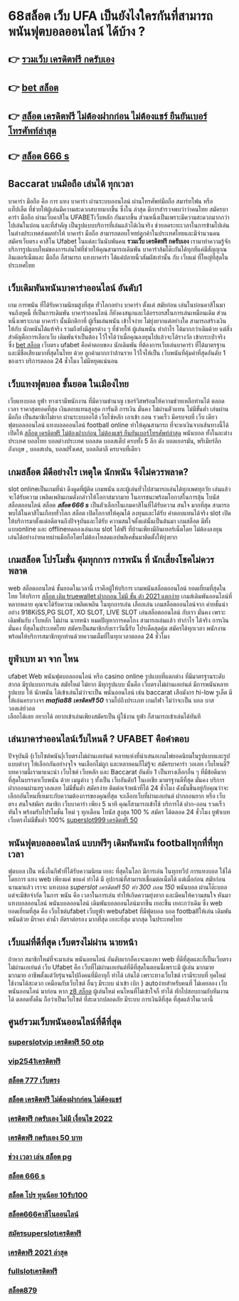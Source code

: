 # 68สล็อต เว็บ UFA เป็นยังไงใครกันที่สามารถพนันฟุตบอลออนไลน์   ได้บ้าง ?

## 👉 [รวมเว็บ เครดิตฟรี กดรับเอง](https://member.mabet.net/?action=login)
## 👉 [bet สล็อต](https://mabet.net/pg-slot-credit-free/)
## 👉 [สล็อต เครดิตฟรี ไม่ต้องฝากก่อน ไม่ต้องแชร์ ยืนยันเบอร์โทรศัพท์ล่าสุด](https://mabet.net/20-free-100/)
## 👉 [สล็อต 666 s](https://mabet.net/register/)

##  Baccarat บนมือถือ เล่นได้ ทุกเวลา

บาคาร่า มือถือ คือ การ  แทง  บาคาร่า ผ่านระบบออนไลน์ ผ่านโทรศัพท์มือถือ สมาร์ทโฟน หรือ แท็ปเล็ต ที่ช่วยให้ผู้เล่นมีความสะดวกสบายมากขึ้น ซึ่งใน  ล่าสุด  มีการสำรวจพบว่าว่าคนไทย สมัครบาคาร่า มือถือ ผ่านเว็บคาสิโน UFABETเว็บหลัก  กันมากขึ้น ส่วนหนึ่งเป็นเพราะมีความสะดวกมากกว่าไปเล่นในบ่อน และที่สำคัญ เป็นรูปแบบบริการที่เล่นแล้วได้เงินจริง ช่วยลดระยะเวลาในการข้ามไปเล่นในต่างประเทศส่งผลทำให้ บาคาร่า มือถือ สามารถตอบโจทย์ลูกค้าในประเทศไทยและมีจำนวนคน  สมัครเว็บตรง คาสิโน Ufabet   ในแต่ละวันนับพันคน **รวมเว็บ เครดิตฟรี กดรับเอง** เรามาทำความรู้จักบริการรูปแบบใหม่ของการเล่นไพ่ที่ช่วยให้คุณสามารถเดิมพัน  บาคาร่าล้มโต๊ะกันได้ทุกทีแค่มีสัญญาณอินเตอร์เน็ตและ มือถือ ก็สามารถ แทงบาคาร่า ได้แค่ปลายนิ้วสัมผัสเท่านั้น กับ  เว็บแม่  ที่ใหญ่ที่สุดในประเทศไทย


##  เว็บเดิมพันพนันบาคาร่าออนไลน์  อันดับ1

เกม การพนัน ที่ได้รับความนิยมสูงที่สุด ทั่วโลกอย่าง  บาคาร่า ตั้งแต่ สมัยก่อน เล่นในบ่อนคาสิโนมาจนถึงยุคนี้ ที่เป็นการเดิมพัน บาคาร่าออนไลน์ ก็ยังคงสนุกและได้อรรถรสในการเล่นเหมือนเดิม ส่วนหนึ่งเพราะเกม บาคาร่า นั้นมีกติกาที่ ผู้เริ่มเล่นพนัน  เข้าใจง่าย ไม่ยุ่งยากแต่อย่างใด  สามารถสร้างเงิน ให้กับ นักพนันได้แท้จริง รวมถึงยังมีสูตรต่าง ๆ ที่ช่วยให้ ผู้เล่นพนัน ทำกำไร ได้มากกว่าเดิมด้วย แต่สิ่งสำคัญคือการเลือกเว็บ เดิมพันจำเป็นต้อง ไว้ใจได้ว่าเมื่อคุณลงทุนไปแล้วจะได้รางวัล เข้ากระเป๋าจริง ซึ่ง  [bet สล็อต](https://mabet.net/20-free-100/) เว็บตรง ufabet  คือคำตอบของ นักเดิมพัน ที่ต้องการเว็บเล่นบาคาร่า ที่ได้มาตรฐาน และมีชื่อเสียงมากที่สุดในไทย ด้วย ลูกค้ามากกว่าล้านราย ไว้ใจให้เป็น  เว็บพนันที่คุ้มค่าที่สุดอันดับ 1 ของเรา บริการตลอด 24 ชั่วโมง ไม่มีหยุดแน่นอน

##  เว็บแทงฟุตบอล   ชั้นยอด ในเมืองไทย 

เว็บแทงบอล   ยูฟ่า  ทางเรามีพนักงาน  ที่มีความชำนาญ  เซอร์วิสพร้อมให้ความช่วยเหลือท่านได้ ตลอดเวลา   ราคาสุดยอดที่สุด  เงินตอบแทนสุงสุด  การันตี  การเงิน  มั่นคง  ไม่ผ่านตัวแทน ไม่มีขั้นต่ำ   เล่นผ่าน มือถือ  เป็นสมาชิกไม่ยาก ผ่านระบบออโต้  เว็บไซ์หลัก  เอาเข้า ถอน  รวดเร็ว  มีครบจบที่ เว็บ เดียว ฟุตบอลออนไลน์ แทงบอลออนไลน์ football online ทำให้คุณสามารถ ที่จะหาเงินจากเส้นทางนี้ได้ เปิดให้ [สล็อต เครดิตฟรี ไม่ต้องฝากก่อน ไม่ต้องแชร์ ยืนยันเบอร์โทรศัพท์ล่าสุด](https://mabet.net/register/) พนันบอล  ทั้งในละต่างประเทศ บอลไทย  บอลต่างประเทศ บอลสด บอลสเต็ป  ครบทั้ง 5 ลีก ดัง  บอลเยอรมัน, พรีเมียร์ลีกอังกฤษ ,  บอลสเปน,  บอลฝรั่งเศส,  บอลอิตาลี ครบจบที่เดียว

##  เกมสล็อต มีดีอย่างไร เหตุใด  นักพนัน จึงไม่ควรพลาด?

 slot onlineเป็นเกมที่น่า ดึงดูดที่ผู้ติด เกมพนัน และผู้เล่นทั่วไปสามารถเล่นได้ทุกเพศทุกวัย เล่นแล้วจะได้รับความ เพลิดเพลินเกมดังกล่าวให้โอกาสมากมาย ในการชนะพร้อมโอกาสในการลุ้น โบนัสสล็อตออนไลน์  สล็อต  ***สล็อต 666 s*** เป็นตัวเลือกในเกมคาสิโนที่ได้รับความ สนใจ มากที่สุด สามารถพบได้ในคาสิโนเกือบทั่วโลก สล็อต เปิดโอกาสให้คุณได้ ลงทุนและได้รับ ค่าตอบแทนได้จริง slot  เปิดให้บริการมาตั้งแต่อดีตจนถึงปัจจุบันและได้รับ ความสนใจตั้งแต่นั้นเป็นต้นมา เกมสล็อต มีทั้งแบบonline และ offlineทดลองเล่นเกม slot ได้ฟรี ที่บ้านเพียงมีอินเทอร์เน็ตโดย ไม่ต้องลงทุน เล่นได้อย่างง่ายดายผ่านมือถือโดยไม่ต้องโหลดแอปพลิเคชั่นมาติดตั้งให้ยุ่งยาก 


##  เกมสล็อต  โปรโมชั่น   คุ้มทุกการ การพนัน ที่ นักเสี่ยงโชคไม่ควรพลาด

 web สล็อตออนไลน์  ชั้นยอดในเวลานี้ เราคือผู้ให้บริการ เกมพนันสล็อตออนไลน์ ยอดเยี่ยมที่สุดในไทย   ให้บริการ  [สล็อต เติม truewallet ฝากถอน ไม่มี ขั้น ต่ํา 2021 แตกง่าย](https://mabet.net/) เกมส์เดิมพันออนไลน์ที่หลากหลาย คุณจะได้รับความ เพลิดเพลิน ในทุกการเล่น เลือกเล่น เกมสล็อตออนไลน์จาก ค่ายชั้นนำ อย่าง 918KiSS,PG SLOT, XO SLOT, LIVE SLOT เล่นสล็อตออนไลน์ กับเรา  มั่นคง  เพราะเดิมพันกับ เว็บหลัก ไม่ผ่าน นายหน้า หมดปัญหาการคดโกง สามารถเล่นแล้ว ทำกำไร ได้จริง การเงินมั่นคง ที่สุดในประเทศไทย สมัครเป็นสมาชิกกับเราวันนี้รับ  โปรเด็ดสุดคุ้ม  สมัครได้ทุกเวลา พนักงานพร้อมให้บริการสมาชิกทุกท่านด้วยความเต็มที่ในทุกเวลาตลอด 24 ชั่วโมง


## ยูฟ่าเบท มา จาก ไหน

 ufabet  Web พนันฟุตบอลออนไลน์     หรือ  casino online    รูปแบบที่แตกต่าง ที่มีมาตรฐานระดับสากล มีรูปแบบการเล่น    สมัยใหม่    ไม่ยาก  มีทุกรูปแบบ  นั้นคือ เว็บตรงไม่ผ่านเอเย่นต์    มีการพนันหลายรูปแบบ ให้ นักพนัน  ได้เข้าเล่นไม่ว่าจะเป็น  พนันออนไลน์   เช่น  baccarat เสือมังกร  hi-low    รูเล็ต   มีให้เล่นครบวงจร   ***mafia88 เครดิตฟรี 50*** รวมไปถึงประเภท เกมกีฬา ไม่ว่าจะเป็น  บอล    บาส   วอลเล่ย์วอล  
  เลือกได้เลย    อยากได้   อยากเข้าเล่นเพียงสมัครเป็น ผู้ใช้งาน    ยูฟ่า  ก็สามารถเข้าเล่นได้ทันที


## เล่นบาคาร่าออนไลน์เว็บไหนดี ? UFABET คือคำตอบ

ปัจจุบันมี {เว็บไซต์พนัน|เว็บตรงไม่ผ่านเอเย่นต์  หลายแห่งที่นำเสนอเกมไพ่ยอดนิยมในรูปแบบและรูปแบบต่างๆ ให้เลือกกันอย่างจุใจ จนเลือกไม่ถูก และหลายคนก็ไม่รู้จะ  สมัครบาคาร่า วอเลท เว็บไหนดี? บทความนี้เรามาแนะนำ เว็บไซต์ เว็บหลัก และ Baccarat อันดับ 1 เป็นทางเลือกอื่น ๆ ที่มีข้อดีมากที่สุดในบรรดาเว็บพนัน ด้วย  เมนูต่าง ๆ  ทั้งเป็น  เว็บอันดับ1   ในเอเชีย มาตรฐานดีที่สุด มั่นคง  บริการฝากถอนผ่านทรูวอลเลท ไม่มีขั้นต่ำ   สมัครง่าย ติดต่อเจ้าหน้าที่ได้ 24 ชั่วโมง  ดังนั้นขึ้นอยู่กับคุณว่าจะเลือกอันไหนที่เหมาะกับความต้องการของคุณที่สุด จะเลือกเว็บที่ผ่านเอเย่นต์ ฝากถอนยาก หรือ เว็บตรง สนใจสมัคร สมาชิก เว็บบาคาร่า  เพียง 5 นาที คุณก็สามารถเข้าใช้ บริการได้ ฝาก-ถอน รวดเร็วทันใจ พร้อมรับโปรโมชั่น ใหม่ ๆ ทุกเดือน โบนัส สูงสุด 100 % สมัคร ได้ตลอด 24 ชั่วโมง   ยูฟ่าเบทเว็บตรงไม่มีขั้นต่ำ 100% [superslot999 เครดิตฟรี 50](https://member.mabet.net/?action=login) 

##  พนันฟุตบอลออนไลน์  แบบฟรีๆ  เดิมพันพนัน footballทุกที่ที่ทุกเวลา

ฟุตบอล เป็น หนึ่งในกีฬาที่ได้รับความนิยม  เยอะ ที่สุดในโลก มีการเล่น ในทุกทวีป การแทงบอล  ใช้ได้ โดยการ แทง   web  เพียงแค่ ขอแค่ ทำได้ มี อุปกรณ์ที่สามารถเชื่อมต่อเน็ตได้ แต่เมื่อก่อน สมัยก่อน นานมาแล้ว เราจะ แทงบอล  *superslot เครดิตฟรี 50 ทำ 300 ถอน 150* พนันบอล ผ่านโต๊ะบอล แต่จะมีข้อจำกัด ในการ พนัน คือ  เวลาในการเล่น ทำให้เกิดความยุ่งยาก และมีคนให้ความสนใจ หันมาแทงบอลออนไลน์ พนันบอลออนไลน์ เดิมพันบอลออนไลน์มากขึ้น เยอะขึ้น เยอะกว่าเดิม ซึ่ง web   ยอดเยี่ยมที่สุด  คือ เว็บไซต์ufabet เว็บยูฟ่า webufabet ที่มีฟุตบอล บอล footballให้เล่น เดิมพัน พนันด้วย มีราคา ค่าน้ำ อัตราต่อรอง มากที่สุด เยอะที่สุด มากสุด ในประเทศไทย



##  เว็บแม่ที่ดีที่สุด  เว็บตรงไม่ผ่าน นายหน้า 

ถ้าหาก สมาชิกใหม่ที่จะมาเล่น พนันออนไลน์  อันดับแรกก็คงจะมองหา web ที่ดีที่สุดและก็เป็นเว็บตรงไม่ผ่านเอเย่นต์   เว็บ Ufabet คือ เว็บที่ไม่ผ่านเอเย่นต์ที่ดีที่สุดในตอนนี้เพราะมี ผู้เล่น มากมาย  มากมาย อาชีพตั้งแต่วัยรุ่นจนไปถึงคนที่มีอายุก็ ทำได้ เล่นได้ เพราะทางเว็บไซต์ เรามีระบบที่ ยุคใหม่ ใช้งานได้สะดวก เหมือนกับเว็บไซต์ อื่นๆ มีระบบ นำเข้า   เบิก } autoง่ายสำหรับคนที่ ไม่เคยลอง เว็บพนันออนไลน์ มาก่อน หาก [z8 สล็อต](https://mabet.net/credit-free-100/) ผู้เล่นใหม่ คนไหนที่ไม่เข้าใจก็ ทำได้ ทักไปสอบถามกับทีมงานได้ ตลอดทั้งคืน ถือว่าเป็นเว็บไซต์ ที่สะดวกปลอดภัย มีระบบ การเงินดีที่สุด ที่สุดแล้วในเวลานี้ 


## ศูนย์รวมเว็บพนันออนไลน์ที่ดีที่สุด

### [superslotvip เครดิตฟรี 50 otp](https://atom.io/themes/MABET.net%20โบนัสเยอะที่สุด%20superslot%20เครดิตฟรี%20ยืนยันotp%20008%20สล็อต%20ฝาก%2020%20รับ%20100%20แตกหนัก)
### [vip2541เครดิตฟรี](https://atom.io/themes/MABET.net%20โบนัสเยอะที่สุด%20สล็อต123%20008%20สล็อต%20ฝาก%2020%20รับ%20100%20แตกหนัก)
### [สล็อต 777 เว็บตรง](https://atom.io/themes/MABET.net%20โบนัสเยอะที่สุด%20superslot%20v9เครดิตฟรี%2050%20ยืนยันเบอร์%20ล่าสุด%20008%20สล็อต%20ฝาก%2020%20รับ%20100%20แตกหนัก)
### [สล็อต เครดิตฟรี ไม่ต้องฝากก่อน ไม่ต้องแชร์](https://atom.io/themes/MABET.net%20โบนัสเยอะที่สุด%20สล็อต%20เว็บ%20ใหญ่%20อันดับ%201%20008%20สล็อต%20ฝาก%2020%20รับ%20100%20แตกหนัก)
### [เครดิตฟรี กดรับเอง ไม่มี เงื่อนไข 2022](https://atom.io/themes/MABET.net%20โบนัสเยอะที่สุด%20เว็บ%20สล็อต%20ฝาก%2020%20รับ%20100ล่าสุด%20008%20สล็อต%20ฝาก%2020%20รับ%20100%20แตกหนัก)
### [เครดิตฟรี กดรับเอง 50 บาท](https://atom.io/themes/MABET.net%20โบนัสเยอะที่สุด%20เครดิตฟรี%20กด%20รับ%20เอง%2088%20008%20สล็อต%20ฝาก%2020%20รับ%20100%20แตกหนัก)
### [ช่วง เวลา เล่น สล็อต pg](https://atom.io/themes/MABET.net%20โบนัสเยอะที่สุด%20เครดิตฟรี%20กดรับทันที%20008%20สล็อต%20ฝาก%2020%20รับ%20100%20แตกหนัก)
### [สล็อต 666 s](https://atom.io/themes/MABET.net%20โบนัสเยอะที่สุด%20สล็อตjoker123%20008%20สล็อต%20ฝาก%2020%20รับ%20100%20แตกหนัก)
### [สล็อต โปร ทุนน้อย 10รับ100](https://atom.io/themes/MABET.net%20โบนัสเยอะที่สุด%20เครดิตฟรี50%20ยืนยันเบอร์ล่าสุด%20008%20สล็อต%20ฝาก%2020%20รับ%20100%20แตกหนัก)
### [สล็อต666คาสิโนออนไลน์](https://atom.io/themes/MABET.net%20โบนัสเยอะที่สุด%20สล็อต%20เครดิตฟรี%20ไม่ต้องฝาก%20ไม่ต้องแชร์%20ล่าสุด%2050%20วอเลท%20008%20สล็อต%20ฝาก%2020%20รับ%20100%20แตกหนัก)
### [สมัครsuperslotเครดิตฟรี](https://atom.io/themes/MABET.net%20โบนัสเยอะที่สุด%20pg%20slot%20เว็บตรง%20เครดิตฟรี%20008%20สล็อต%20ฝาก%2020%20รับ%20100%20แตกหนัก)
### [เครดิตฟรี 2021 ล่าสุด](https://atom.io/themes/MABET.net%20โบนัสเยอะที่สุด%20สล็อต28%20008%20สล็อต%20ฝาก%2020%20รับ%20100%20แตกหนัก)
### [fullslotเครดิตฟรี](https://atom.io/themes/MABET.net%20โบนัสเยอะที่สุด%20ซุปเปอร์%20สล็อต%20100%20008%20สล็อต%20ฝาก%2020%20รับ%20100%20แตกหนัก)
### [สล็อต879](https://atom.io/themes/MABET.net%20โบนัสเยอะที่สุด%20เครดิตฟรี%2058%20008%20สล็อต%20ฝาก%2020%20รับ%20100%20แตกหนัก)